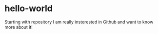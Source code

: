# hello-world
Starting with repository
I am really insterested in Github and want to know more about it!
